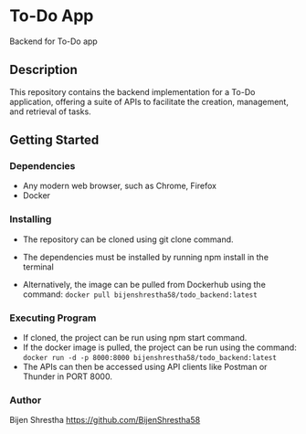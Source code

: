 # To-Do App

Backend for To-Do app

## Description

This repository contains the backend implementation for a To-Do application, offering a suite of APIs to facilitate the creation, management, and retrieval of tasks.

## Getting Started

### Dependencies

- Any modern web browser, such as Chrome, Firefox
- Docker

### Installing

- The repository can be cloned using git clone command.
- The dependencies must be installed by running npm install in the terminal

- Alternatively, the image can be pulled from Dockerhub using the command:
  `docker pull bijenshrestha58/todo_backend:latest`

### Executing Program

- If cloned, the project can be run using npm start command.
- If the docker image is pulled, the project can be run using the command:
  `docker run -d -p 8000:8000 bijenshrestha58/todo_backend:latest`
- The APIs can then be accessed using API clients like Postman or Thunder in PORT 8000.

### Author

Bijen Shrestha
https://github.com/BijenShrestha58
